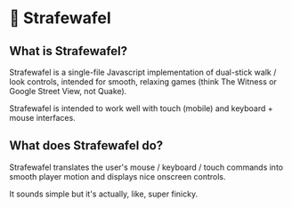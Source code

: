 # 🧇 Strafewafel

## What is Strafewafel?

Strafewafel is a single-file Javascript implementation of dual-stick walk / look controls, intended for smooth, relaxing games (think The Witness or Google Street View, not Quake).

Strafewafel is intended to work well with touch (mobile) and keyboard + mouse interfaces.

## What does Strafewafel do?

Strafewafel translates the user's mouse / keyboard / touch commands into smooth player motion and displays nice onscreen controls.

It sounds simple but it's actually, like, super finicky.
